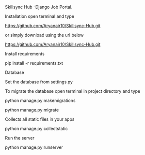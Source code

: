 Skillsync Hub
-Django Job Portal.

Installation
open terminal and type

https://github.com/Aryanair10/Skillsync-Hub.git

or simply download using the url below

https://github.com/Aryanair10/Skillsync-Hub.git

Install requirements

pip install -r requirements.txt

Database

Set the database from settings.py

To migrate the database open terminal in project directory and type

python manage.py makemigrations

python manage.py migrate

Collects all static files in your apps

python manage.py collectstatic

Run the server

python manage.py runserver
